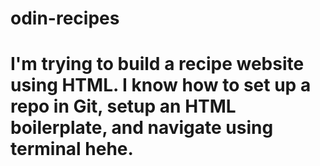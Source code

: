 # odin-recipes
# I'm trying to build a recipe website using HTML. I know how to set up a repo in Git, setup an HTML boilerplate, and navigate using terminal hehe.